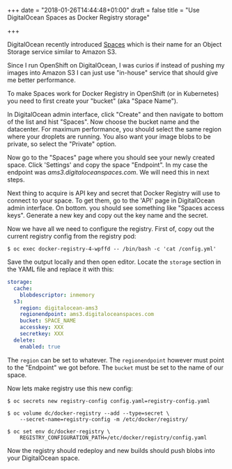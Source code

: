 +++
date = "2018-01-26T14:44:48+01:00"
draft = false
title = "Use DigitalOcean Spaces as Docker Registry storage"

+++

DigitalOcean recently introduced [Spaces](https://blog.digitalocean.com/introducing-spaces-object-storage/) which is
their name for an Object Storage service similar to Amazon S3.

Since I run OpenShift on DigitalOcean, I was curios if instead of
pushing my images into Amazon S3 I can just use "in-house" service
that should give me better performance.

To make Spaces work for Docker Registry in OpenShift (or in Kubernetes)
you need to first create your "bucket" (aka "Space Name").

In DigitalOcean admin interface, click "Create" and then navigate
to bottom of the list and hist "Spaces". Now choose the bucket name
and the datacenter. For maximum performance, you should select the
same region where your droplets are running. You also want your
image blobs to be private, so select the "Private" option.

Now go to the "Spaces" page where you should see your newly created
space. Click 'Settings' and copy the space "Endpoint". In my case
the endpoint was *ams3.digitaloceanspaces.com*. We will need this
in next steps.

Next thing to acquire is API key and secret that Docker Registry
will use to connect to your space. To get them, go to the 'API'
page in DigitalOcean admin interface. On bottom. you should see
something like "Spaces access keys". Generate a new key and copy
out the key name and the secret.

Now we have all we need to configure the registry. First of, copy
out the current registry config from the registry pod:

```
$ oc exec docker-registry-4-wpffd -- /bin/bash -c 'cat /config.yml'
```

Save the output locally and then open editor. Locate the `storage`
section in the YAML file and replace it with this:


```yaml
storage:
  cache:
    blobdescriptor: inmemory
  s3:
    region: digitalocean-ams3
    regionendpoint: ams3.digitaloceanspaces.com
    bucket: SPACE_NAME
    accesskey: XXX
    secretkey: XXX
  delete:
    enabled: true
```

The `region` can be set to whatever. The `regionendpoint` however
must point to the "Endpoint" we got before.
The `bucket` must be set to the name of our space.

Now lets make registry use this new config:

```
$ oc secrets new registry-config config.yaml=registry-config.yaml

$ oc volume dc/docker-registry --add --type=secret \
    --secret-name=registry-config -m /etc/docker/registry/

$ oc set env dc/docker-registry \
    REGISTRY_CONFIGURATION_PATH=/etc/docker/registry/config.yaml
```

Now the registry should redeploy and new builds should push blobs
into your DigitalOcean space.